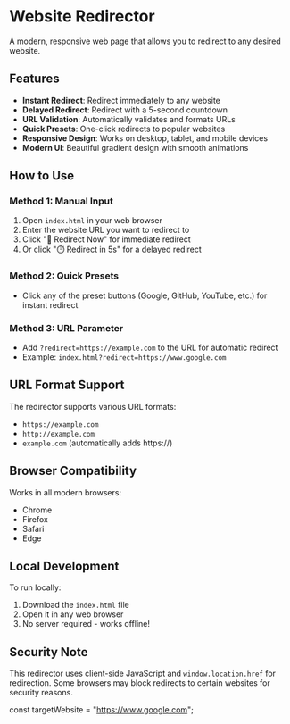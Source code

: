 # Website Redirector

A modern, responsive web page that allows you to redirect to any desired website.

## Features

- **Instant Redirect**: Redirect immediately to any website
- **Delayed Redirect**: Redirect with a 5-second countdown
- **URL Validation**: Automatically validates and formats URLs
- **Quick Presets**: One-click redirects to popular websites
- **Responsive Design**: Works on desktop, tablet, and mobile devices
- **Modern UI**: Beautiful gradient design with smooth animations

## How to Use

### Method 1: Manual Input
1. Open `index.html` in your web browser
2. Enter the website URL you want to redirect to
3. Click "🚀 Redirect Now" for immediate redirect
4. Or click "⏱️ Redirect in 5s" for a delayed redirect

### Method 2: Quick Presets
- Click any of the preset buttons (Google, GitHub, YouTube, etc.) for instant redirect

### Method 3: URL Parameter
- Add `?redirect=https://example.com` to the URL for automatic redirect
- Example: `index.html?redirect=https://www.google.com`

## URL Format Support

The redirector supports various URL formats:
- `https://example.com`
- `http://example.com`
- `example.com` (automatically adds https://)

## Browser Compatibility

Works in all modern browsers:
- Chrome
- Firefox
- Safari
- Edge

## Local Development

To run locally:
1. Download the `index.html` file
2. Open it in any web browser
3. No server required - works offline!

## Security Note

This redirector uses client-side JavaScript and `window.location.href` for redirection. Some browsers may block redirects to certain websites for security reasons. 

const targetWebsite = "https://www.google.com"; 